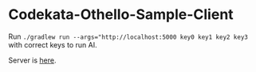 # Codekata-Othello-Sample-Client

Run `./gradlew run --args="http://localhost:5000 key0 key1 key2 key3`
with correct keys to run AI.

Server is [here](https://github.com/henrymwestfall/codekata-othello-flask.git).